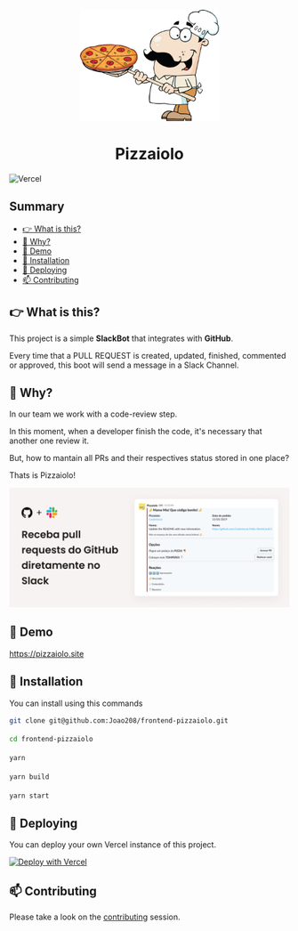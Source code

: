 <p align="center">
  <img src="./assets/images/pizzaiolo.png" alt="Logo Pizzaiolo" width="250" height="200">
</p>
<h1 align="center">
  Pizzaiolo
</h1>

![Vercel](https://vercelbadge.vercel.app/api/Joao208/frontend-pizzaiolo)

## Summary

- [👉 What is this?](#👉-what-is-this)
- [🤌 Why?](#🤌-why)
- [🍕 Demo](#🍕-demo)
- [🚀 Installation](#🚀-installation)
- [🛫 Deploying](#🛫-deploying)
- [📫 Contributing](#📫-contributing)

## 👉 What is this?

This project is a simple **SlackBot** that integrates with **GitHub**.

Every time that a PULL REQUEST is created, updated, finished, commented or approved, this boot will send a message in a Slack Channel.

## 🤌 Why?

In our team we work with a code-review step.

In this moment, when a developer finish the code, it's necessary that another one review it.

But, how to mantain all PRs and their respectives status stored in one place?

Thats is Pizzaiolo!

<p align="center">
  <img src="./assets/images/pizzaiolo-sample.jpg" alt="Sample Pizzaiolo">
</p>

## 🍕 Demo

https://pizzaiolo.site

## 🚀 Installation

You can install using this commands

```bash
git clone git@github.com:Joao208/frontend-pizzaiolo.git

cd frontend-pizzaiolo

yarn

yarn build

yarn start
```

## 🛫 Deploying

You can deploy your own Vercel instance of this project.

[![Deploy with Vercel](https://vercel.com/button)](https://vercel.com/new/git/external?repository-url=https://github.com/Joao208/frontend-pizzaiolo)

## 📫 Contributing

Please take a look on the [contributing](docs/CONTRIBUTING.md) session.
